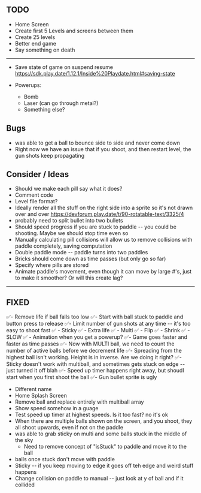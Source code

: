 ## TODO


- Home Screen
- Create first 5 Levels and screens between them
- Create 25 levels
- Better end game
- Say something on death

---

- Save state of game on suspend resume https://sdk.play.date/1.12.1/Inside%20Playdate.html#saving-state

- Powerups:
    - Bomb
    - Laser (can go through metal?)
    - Something else?

## Bugs
- was able to get a ball to bounce side to side and never come down
- Right now we have an issue that if you shoot, and then restart level, the gun shots keep propagating




## Consider / Ideas
- Should we make each pill say what it does?
- Comment code
- Level file format?
- Ideally render all the stuff on the right side into a sprite so it's not drawn over and over
https://devforum.play.date/t/90-rotatable-text/3325/4
- probably need to split bullet into two bullets
- Should speed progress if you are stuck to paddle -- you could be shooting. Maybe we should stop time even so
- Manually calculating pill collisions will allow us to remove collisions with paddle completely, saving computation
- Double paddle mode -- paddle turns into two paddles
- Bricks should come down as time passes (but only go so far)
- Specify where pills are stored
- Animate paddle's movement, even though it can move by large #'s, just to make it smoother? Or will this create lag?


------------

## FIXED

✅- Remove life if ball falls too low
✅- Start with ball stuck to paddle and button press to release
✅- Limit number of gun shots at any time -- it's too easy to shoot fast
✅    - Sticky
✅    - Extra life
✅    - Multi
✅    - Flip
✅    - Shrink
✅    - SLOW
✅    - Animation when you get a powerup?
✅- Game goes faster and faster as time passes
✅- Now with MULTI ball, we need to count the number of active balls before we decrement life
✅- Spreading from the highest ball isn't working. Height is in inverse. Are we doing it right?
✅- Sticky doesn't work with multiball, and sometimes gets stuck on edge -- just turned it off blah
✅- Speed up timer happens right away, but shoudl start when you first shoot the ball
✅- Gun bullet sprite is ugly
- Different name
- Home Splash Screen
- Remove ball and replace entirely with multiball array
- Show speed somehow in a guage
- Test speed up timer at highest speeds. Is it too fast? no it's ok
- When there are multiple balls shown on the screen, and you shoot, they all shoot upwards, even if not on the paddle
- was able to grab sticky on multi and some balls stuck in the middle of the sky
    - Need to remove concept of "isStuck" to paddle and move it to the ball
- balls once stuck don't move with paddle
- Sticky -- if you keep moving to edge it goes off teh edge and weird stuff happens
- Change collision on paddle to manual -- just look at y of ball and if it collided
